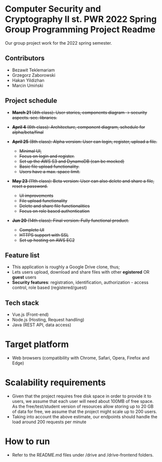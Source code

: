 # Computer Security and Cryptography II st. PWR 2022 Spring Group Programming Project Readme

Our group project work for the 2022 spring semester.

## Contributors

*  Bezawit Teklemariam
*  Grzegorz Zaborowski
*  Hakan Yildizhan
*  Marcin Umiński

## Project schedule

* ~~**March 21** (4th class): User stories, components diagram -> security aspects. sec. libraries.~~
* ~~**April 4** (6th class): Architecture, component diagram, schedule for alpha/beta/final~~

* ~~**April 25** (8th class): Alpha version: User can login, register, upload a file.~~
    * ~~Minimal UI,~~
    * ~~Focus on login and register.~~
    * ~~Set up the AWS S3 and DynamoDB (can be mocked)~~
    * ~~Basic file upload functionality.~~
    * ~~Users have a max. space limit.~~

* ~~**May 23** (11th class): Beta version: User can also delete and share a file, reset a password.~~
    * ~~UI improvements~~
	* ~~File upload functionality~~
    * ~~Delete and share file functionalities~~
    * ~~Focus on role based authentication~~

* ~~**Jun 20** (14th class): Final version: Fully functional product.~~
    * ~~Complete UI~~
    * ~~HTTPS support with SSL~~
    * ~~Set up hosting on AWS EC2~~

## Feature list

*  This application is roughly a Google Drive clone, thus;
*  Lets users upload, download and share files with other **egistered** OR **guest** users
*  **Security features**: registration, identification, authorization - access control, role based (registered/guest)

## Tech stack

* Vue.js (Front-end)
* Node.js (Hosting, Request handling)  
* Java (REST API, data access)

# Target platform
- Web browsers (compatibility with Chrome, Safari, Opera, Firefox and Edge)

# Scalability requirements
- Given that the project requires free disk space in order to provide it to users, we assume that each 
user will need about 100MB of free space. As the free/test/student version of resources allow storing up to 20 GB of data
for free, we assume that the project might scale up to 200 users.
- Taking into account the above estimate, our endpoints should handle the load around 200 requests per minute

# How to run
- Refer to the README.md files under /drive and /drive-frontend folders.